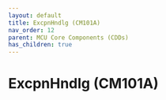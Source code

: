 ```yaml
---
layout: default
title: ExcpnHndlg (CM101A)
nav_order: 12
parent: MCU Core Components (CDDs)
has_children: true
---
```

# ExcpnHndlg (CM101A)
